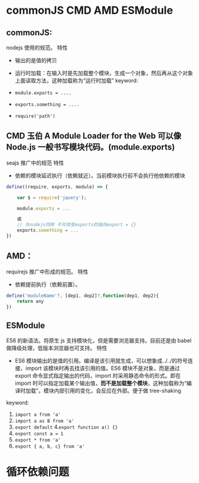 # commonJS CMD AMD ESModule

## commonJS:

nodejs 使用的规范。
特性

-   输出的是值的拷贝
-   运行时加载：在输入时是先加载整个模块，生成一个对象，然后再从这个对象上面读取方法，这种加载称为“运行时加载”
    keyword:

-   `module.exports = ....`
-   `exports.something = ....`
-   `require('path')`

## CMD 玉伯 A Module Loader for the Web 可以像 Node.js 一般书写模块代码。(module.exports)

seajs 推广中的规范
特性

-   依赖的模块延迟执行（依赖就近）。当前模块执行前不会执行他依赖的模块

```js
define((require, exports, module) => {

    var $ = require('jquery');

    module.exports = ...

    或
    // 与nodejs同样 不可改变exports的指向export = {}
    exports.something = ...
})
```

## AMD：

requirejs 推广中形成的规范。
特性

-   依赖提前执行（依赖前置）。

```js
define('moduleName'?, [dep1, dep2]?,function(dep1, dep2){
    return any
})
```

## ESModule

ES6 的新语法。将原生 js 支持模块化，但是需要浏览器支持。目前还是由 babel 做降级处理，低版本浏览器也可支持。
特性

-   ES6 模块输出的是值的引用。编译是该引用就生成，可以想象成../../的符号连接，import 该模块时再去找该引用的值。ES6 模块不是对象，而是通过 export 命令显式指定输出的代码，import 时采用静态命令的形式。即在 import 时可以指定加载某个输出值，**而不是加载整个模块**，这种加载称为“编译时加载”。模块内部引用的变化，会反应在外部。便于做 tree-shaking

keyword:

1. `import a from 'a'`
2. `import a as B from 'a'`
3. `export default` 4.`export function a() {}`
4. `export const a = 1`
5. `export * from 'a'`
6. `export { a, b, c} from 'a'`

# 循环依赖问题
